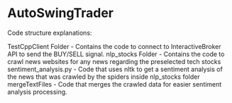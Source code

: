 # AutoSwingTrader
Code structure explanations:

TestCppClient Folder - Contains the code to connect to InteractiveBroker API to send the BUY/SELL signal.
nlp_stocks Folder - Contains the code to crawl news websites for any news regarding the preselected tech stocks
sentiment_analysis.py - Code that uses nltk to get a sentiment analysis of the news that was crawled by the spiders inside nlp_stocks folder
mergeTextFiles - Code that merges the crawled data for easier sentiment analysis processing.
